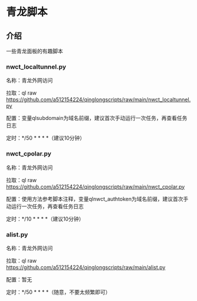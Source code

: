 # 青龙脚本

## 介绍
一些青龙面板的有趣脚本


### nwct_localtunnel.py

名称：青龙外网访问

拉取：ql raw https://github.com/a512154224/qinglongscripts/raw/main/nwct_localtunnel.py

配置：变量qlsubdomain为域名前缀，建议首次手动运行一次任务，再查看任务日志

定时：*/50 * * * *（建议10分钟）


### nwct_cpolar.py
名称：青龙外网访问

拉取：ql raw https://github.com/a512154224/qinglongscripts/raw/main/nwct_cpolar.py

配置：使用方法参考脚本注释，变量qlnwct_authtoken为域名前缀，建议首次手动运行一次任务，再查看任务日志

定时：*/10 * * * *（建议10分钟）


### alist.py
名称：青龙外网访问

拉取：ql raw https://github.com/a512154224/qinglongscripts/raw/main/alist.py

配置：暂无

定时：*/50 * * * *（随意，不要太频繁即可）
